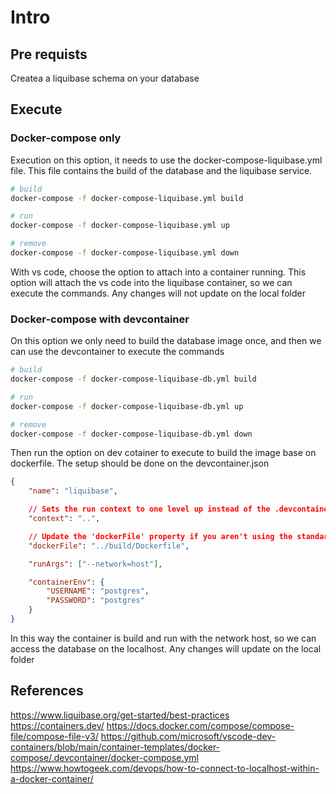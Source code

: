 # Intro

## Pre requists

Createa a liquibase schema on your database



## Execute 

### Docker-compose only

Execution on this option, it needs to use the docker-compose-liquibase.yml file.
This file contains the build of the database and the liquibase service.


```bash
# build
docker-compose -f docker-compose-liquibase.yml build

# run
docker-compose -f docker-compose-liquibase.yml up

# remove
docker-compose -f docker-compose-liquibase.yml down
```

With vs code, choose the option to attach into a container running. This option will attach the vs code into the liquibase container, so we can execute the commands.
Any changes will not update on the local folder


### Docker-compose with devcontainer

On this option we only need to build the database image once, and then we can use the devcontainer to execute the commands

```bash
# build
docker-compose -f docker-compose-liquibase-db.yml build

# run
docker-compose -f docker-compose-liquibase-db.yml up

# remove
docker-compose -f docker-compose-liquibase-db.yml down
```

Then run the option on dev cotainer to execute to build the image base on dockerfile. The setup should be done on the devcontainer.json

```json
{
	"name": "liquibase",

	// Sets the run context to one level up instead of the .devcontainer folder.
	"context": "..",

	// Update the 'dockerFile' property if you aren't using the standard 'Dockerfile' filename.
	"dockerFile": "../build/Dockerfile",

	"runArgs": ["--network=host"],

	"containerEnv": {
		"USERNAME": "postgres",
		"PASSWORD": "postgres"
	}
}
```

In this way the container is build and run with the network host, so we can access the database on the localhost.
Any changes will update on the local folder


## References

https://www.liquibase.org/get-started/best-practices
https://containers.dev/
https://docs.docker.com/compose/compose-file/compose-file-v3/
https://github.com/microsoft/vscode-dev-containers/blob/main/container-templates/docker-compose/.devcontainer/docker-compose.yml
https://www.howtogeek.com/devops/how-to-connect-to-localhost-within-a-docker-container/
